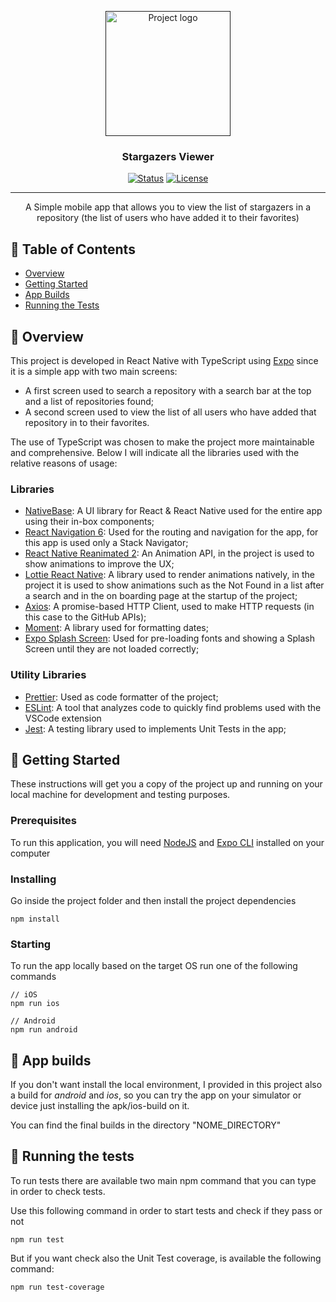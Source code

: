 <p align="center">
  <a href="" rel="noopener">
 <img width=200px height=200px src="https://i.imgur.com/6wj0hh6.jpg" alt="Project logo"></a>
</p>

<h3 align="center">Stargazers Viewer</h3>

<div align="center">

  [![Status](https://img.shields.io/badge/status-active-success.svg)]() 
  [![License](https://img.shields.io/badge/license-MIT-blue.svg)](/LICENSE)

</div>

---

<p align="center"> A Simple mobile app that allows you to view the list of stargazers in a repository (the list of users who have added it to their favorites)
    <br> 
</p>

## 📝 Table of Contents
- [Overview](#overview)
- [Getting Started](#getting_started)
- [App Builds](#app_builds)
- [Running the Tests](#tests)

## 🧐 Overview <a name = "overview"></a>
This project is developed in React Native with TypeScript using [Expo](https://github.com/expo/expo) since it is a simple app with two main screens:
- A first screen used to search a repository with a search bar at the top and a list of repositories found;
- A second screen used to view the list of all users who have added that repository in to their favorites.
 
The use of TypeScript was chosen to make the project more maintainable and comprehensive. Below I will indicate all the libraries used with the relative reasons of usage:

### Libraries
- [NativeBase](https://nativebase.io/): A UI library for React & React Native used for the entire app using their in-box components;
- [React Navigation 6](https://reactnavigation.org/): Used for the routing and navigation for the app, for this app is used only a Stack Navigator;
- [React Native Reanimated 2](https://github.com/software-mansion/react-native-reanimated): An Animation API, in the project is used to show animations to improve the UX;
- [Lottie React Native](https://github.com/lottie-react-native/lottie-react-native): A library used to render animations natively, in the project it is used to show animations such as the Not Found in a list after a search and in the on boarding page at the startup of the project;
- [Axios](https://github.com/axios/axios): A promise-based HTTP Client, used to make HTTP requests (in this case to the GitHub APIs);
- [Moment](https://github.com/moment/moment): A library used for formatting dates;
- [Expo Splash Screen](https://docs.expo.dev/versions/latest/sdk/splash-screen/): Used for pre-loading fonts and showing a Splash Screen until they are not loaded correctly;

### Utility Libraries
- [Prettier](https://prettier.io/): Used as code formatter of the project;
- [ESLint](https://github.com/eslint/eslint): A tool that analyzes code to quickly find problems used with the VSCode extension
- [Jest](https://github.com/facebook/jest): A testing library used to implements Unit Tests in the app;

## 🏁 Getting Started <a name = "getting_started"></a>
These instructions will get you a copy of the project up and running on your local machine for development and testing purposes.

### Prerequisites
To run this application, you will need [NodeJS](https://nodejs.org/en/) and [Expo CLI](https://expo.dev/tools) installed on your computer

### Installing
Go inside the project folder and then install the project dependencies
```
npm install
```
### Starting
To run the app locally based on the target OS run one of the following commands
```
// iOS
npm run ios

// Android
npm run android
```

## 📱 App builds <a name = "app_builds"></a>
If you don't want install the local environment, I provided in this project also a build for *android* and *ios*, so you can try the app on your simulator or device just installing the apk/ios-build on it.

You can find the final builds in the directory "NOME_DIRECTORY"

## 🔧 Running the tests <a name = "tests"></a>
To run tests there are available two main npm command that you can type in order to check tests.

Use this following command in order to start tests and check if they pass or not
```
npm run test
```

But if you want check also the Unit Test coverage, is available the following command:
```
npm run test-coverage
```

